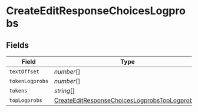 # CreateEditResponseChoicesLogprobs


## Fields

| Field                                                                                                                 | Type                                                                                                                  | Required                                                                                                              | Description                                                                                                           |
| --------------------------------------------------------------------------------------------------------------------- | --------------------------------------------------------------------------------------------------------------------- | --------------------------------------------------------------------------------------------------------------------- | --------------------------------------------------------------------------------------------------------------------- |
| `textOffset`                                                                                                          | *number*[]                                                                                                            | :heavy_minus_sign:                                                                                                    | N/A                                                                                                                   |
| `tokenLogprobs`                                                                                                       | *number*[]                                                                                                            | :heavy_minus_sign:                                                                                                    | N/A                                                                                                                   |
| `tokens`                                                                                                              | *string*[]                                                                                                            | :heavy_minus_sign:                                                                                                    | N/A                                                                                                                   |
| `topLogprobs`                                                                                                         | [CreateEditResponseChoicesLogprobsTopLogprobs](../../models/shared/createeditresponsechoiceslogprobstoplogprobs.md)[] | :heavy_minus_sign:                                                                                                    | N/A                                                                                                                   |